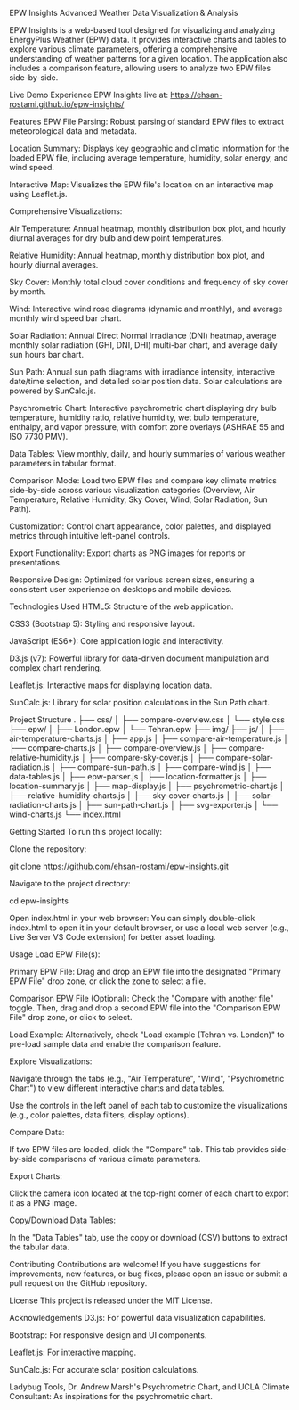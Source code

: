 EPW Insights
Advanced Weather Data Visualization & Analysis

EPW Insights is a web-based tool designed for visualizing and analyzing EnergyPlus Weather (EPW) data. It provides interactive charts and tables to explore various climate parameters, offering a comprehensive understanding of weather patterns for a given location. The application also includes a comparison feature, allowing users to analyze two EPW files side-by-side.

Live Demo
Experience EPW Insights live at: https://ehsan-rostami.github.io/epw-insights/

Features
EPW File Parsing: Robust parsing of standard EPW files to extract meteorological data and metadata.

Location Summary: Displays key geographic and climatic information for the loaded EPW file, including average temperature, humidity, solar energy, and wind speed.

Interactive Map: Visualizes the EPW file's location on an interactive map using Leaflet.js.

Comprehensive Visualizations:

Air Temperature: Annual heatmap, monthly distribution box plot, and hourly diurnal averages for dry bulb and dew point temperatures.

Relative Humidity: Annual heatmap, monthly distribution box plot, and hourly diurnal averages.

Sky Cover: Monthly total cloud cover conditions and frequency of sky cover by month.

Wind: Interactive wind rose diagrams (dynamic and monthly), and average monthly wind speed bar chart.

Solar Radiation: Annual Direct Normal Irradiance (DNI) heatmap, average monthly solar radiation (GHI, DNI, DHI) multi-bar chart, and average daily sun hours bar chart.

Sun Path: Annual sun path diagrams with irradiance intensity, interactive date/time selection, and detailed solar position data. Solar calculations are powered by SunCalc.js.

Psychrometric Chart: Interactive psychrometric chart displaying dry bulb temperature, humidity ratio, relative humidity, wet bulb temperature, enthalpy, and vapor pressure, with comfort zone overlays (ASHRAE 55 and ISO 7730 PMV).

Data Tables: View monthly, daily, and hourly summaries of various weather parameters in tabular format.

Comparison Mode: Load two EPW files and compare key climate metrics side-by-side across various visualization categories (Overview, Air Temperature, Relative Humidity, Sky Cover, Wind, Solar Radiation, Sun Path).

Customization: Control chart appearance, color palettes, and displayed metrics through intuitive left-panel controls.

Export Functionality: Export charts as PNG images for reports or presentations.

Responsive Design: Optimized for various screen sizes, ensuring a consistent user experience on desktops and mobile devices.

Technologies Used
HTML5: Structure of the web application.

CSS3 (Bootstrap 5): Styling and responsive layout.

JavaScript (ES6+): Core application logic and interactivity.

D3.js (v7): Powerful library for data-driven document manipulation and complex chart rendering.

Leaflet.js: Interactive maps for displaying location data.

SunCalc.js: Library for solar position calculations in the Sun Path chart.

Project Structure
.
├── css/
│   ├── compare-overview.css
│   └── style.css
├── epw/
│   ├── London.epw
│   └── Tehran.epw
├── img/
├── js/
│   ├── air-temperature-charts.js
│   ├── app.js
│   ├── compare-air-temperature.js
│   ├── compare-charts.js
│   ├── compare-overview.js
│   ├── compare-relative-humidity.js
│   ├── compare-sky-cover.js
│   ├── compare-solar-radiation.js
│   ├── compare-sun-path.js
│   ├── compare-wind.js
│   ├── data-tables.js
│   ├── epw-parser.js
│   ├── location-formatter.js
│   ├── location-summary.js
│   ├── map-display.js
│   ├── psychrometric-chart.js
│   ├── relative-humidity-charts.js
│   ├── sky-cover-charts.js
│   ├── solar-radiation-charts.js
│   ├── sun-path-chart.js
│   ├── svg-exporter.js
│   └── wind-charts.js
└── index.html

Getting Started
To run this project locally:

Clone the repository:

git clone https://github.com/ehsan-rostami/epw-insights.git

Navigate to the project directory:

cd epw-insights

Open index.html in your web browser:
You can simply double-click index.html to open it in your default browser, or use a local web server (e.g., Live Server VS Code extension) for better asset loading.

Usage
Load EPW File(s):

Primary EPW File: Drag and drop an EPW file into the designated "Primary EPW File" drop zone, or click the zone to select a file.

Comparison EPW File (Optional): Check the "Compare with another file" toggle. Then, drag and drop a second EPW file into the "Comparison EPW File" drop zone, or click to select.

Load Example: Alternatively, check "Load example (Tehran vs. London)" to pre-load sample data and enable the comparison feature.

Explore Visualizations:

Navigate through the tabs (e.g., "Air Temperature", "Wind", "Psychrometric Chart") to view different interactive charts and data tables.

Use the controls in the left panel of each tab to customize the visualizations (e.g., color palettes, data filters, display options).

Compare Data:

If two EPW files are loaded, click the "Compare" tab. This tab provides side-by-side comparisons of various climate parameters.

Export Charts:

Click the camera icon located at the top-right corner of each chart to export it as a PNG image.

Copy/Download Data Tables:

In the "Data Tables" tab, use the copy or download (CSV) buttons to extract the tabular data.

Contributing
Contributions are welcome! If you have suggestions for improvements, new features, or bug fixes, please open an issue or submit a pull request on the GitHub repository.

License
This project is released under the MIT License.

Acknowledgements
D3.js: For powerful data visualization capabilities.

Bootstrap: For responsive design and UI components.

Leaflet.js: For interactive mapping.

SunCalc.js: For accurate solar position calculations.

Ladybug Tools, Dr. Andrew Marsh's Psychrometric Chart, and UCLA Climate Consultant: As inspirations for the psychrometric chart.